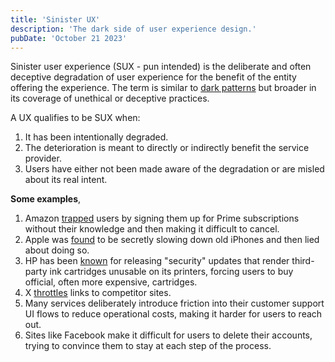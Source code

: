 ```yaml
---
title: 'Sinister UX'
description: 'The dark side of user experience design.'
pubDate: 'October 21 2023'
---
```


Sinister user experience (SUX - pun intended) is the deliberate and often deceptive degradation of user experience for the benefit of the entity offering the experience. The term is similar to [dark patterns](https://en.wikipedia.org/wiki/Dark_pattern) but broader in its coverage of unethical or deceptive practices.

A UX qualifies to be SUX when:

1. It has been intentionally degraded.
2. The deterioration is meant to directly or indirectly benefit the service provider.
3. Users have either not been made aware of the degradation or are misled about its real intent.

**Some examples**,

1. Amazon [trapped](https://www.bleepingcomputer.com/news/security/ftc-amazon-trapped-millions-into-hard-to-cancel-prime-memberships/) users by signing them up for Prime subscriptions without their knowledge and then making it difficult to cancel.
2. Apple was [found](https://www.npr.org/2020/11/18/936268845/apple-agrees-to-pay-113-million-to-settle-batterygate-case-over-iphone-slowdowns) to be secretly slowing down old iPhones and then lied about doing so.
3. HP has been [known](https://www.eff.org/deeplinks/2016/09/what-hp-must-do-make-amends-its-self-destructing-printers) for releasing "security" updates that render third-party ink cartridges unusable on its printers, forcing users to buy official, often more expensive, cartridges.
4. X [throttles](https://www.theverge.com/2023/9/15/23875251/x-twitter-links-throttling-facebook-instagram-threads) links to competitor sites.
5. Many services deliberately introduce friction into their customer support UI flows to reduce operational costs, making it harder for users to reach out.
6. Sites like Facebook make it difficult for users to delete their accounts, trying to convince them to stay at each step of the process.
